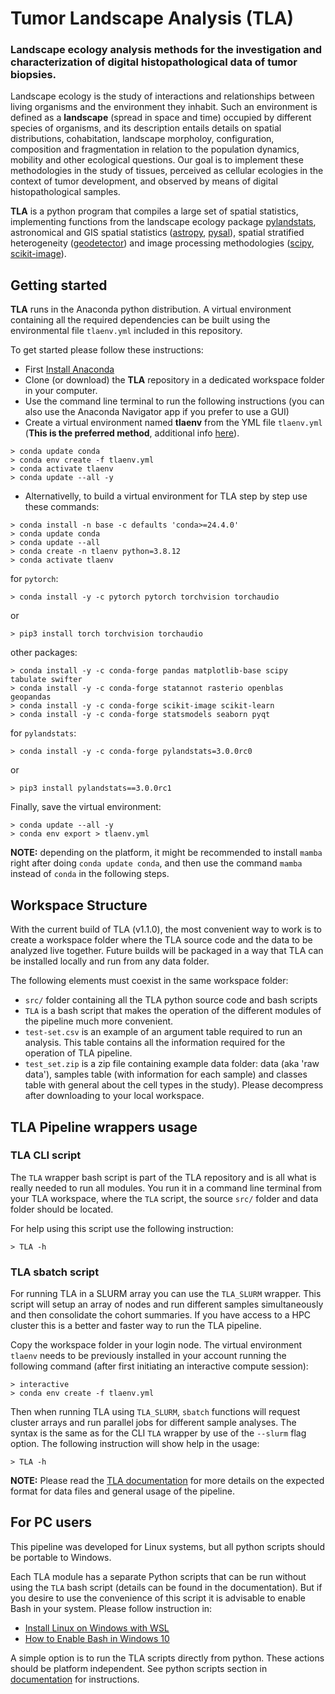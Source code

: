 # Tumor Landscape Analysis (TLA)
 
### Landscape ecology analysis methods for the investigation and characterization of digital histopathological data of tumor biopsies.

Landscape ecology is the study of interactions and relationships between living organisms and the environment they inhabit. Such an environment is defined as a __landscape__ (spread in space and time) occupied by different species of organisms, and its description entails details on spatial distributions, cohabitation, landscape morpholoy, configuration, composition and fragmentation in relation to the population dynamics, mobility and other ecological questions. Our goal is to implement these methodologies in the study of tissues, perceived as cellular ecologies in the context of tumor development, and observed by means of digital histopathological samples.

__TLA__ is a python program that compiles a large set of spatial statistics, implementing functions from the landscape ecology package [pylandstats](https://github.com/martibosch/pylandstats), astronomical and GIS spatial statistics ([astropy](https://www.astropy.org/), [pysal](https://pysal.org/esda/index.html)), spatial stratified heterogeneity ([geodetector](https://cran.r-project.org/web/packages/geodetector/vignettes/geodetector.html)) and image processing methodologies ([scipy](https://scipy.org/), [scikit-image](https://scikit-image.org/)).


## Getting started

__TLA__ runs in the Anaconda python distribution. A virtual environment containing all the required dependencies can be built using the environmental file `tlaenv.yml` included in this repository. 

To get started please follow these instructions:

* First
[Install Anaconda](https://docs.anaconda.com/anaconda/install/index.html)
* Clone (or download) the __TLA__ repository in a dedicated workspace folder in your computer.
* Use the command line terminal to run the following instructions (you can also use the Anaconda Navigator app if you prefer to use a GUI)
* Create a virtual environment named __tlaenv__ from the YML file `tlaenv.yml` (__This is the preferred method__, additional info [here](https://docs.conda.io/projects/conda/en/latest/user-guide/tasks/manage-environments.html)).

```
> conda update conda
> conda env create -f tlaenv.yml
> conda activate tlaenv
> conda update --all -y

``` 

* Alternativelly, to build a virtual environment for TLA step by step use these commands:

```
> conda install -n base -c defaults 'conda>=24.4.0'
> conda update conda
> conda update --all
> conda create -n tlaenv python=3.8.12
> conda activate tlaenv
```

for `pytorch`:

```
> conda install -y -c pytorch pytorch torchvision torchaudio 
```
 or
 
``` 
> pip3 install torch torchvision torchaudio 
```

other packages:

```
> conda install -y -c conda-forge pandas matplotlib-base scipy tabulate swifter
> conda install -y -c conda-forge statannot rasterio openblas geopandas
> conda install -y -c conda-forge scikit-image scikit-learn 
> conda install -y -c conda-forge statsmodels seaborn pyqt
```

for `pylandstats`:

```
> conda install -y -c conda-forge pylandstats=3.0.0rc0  
```

or 

```
> pip3 install pylandstats==3.0.0rc1
```

Finally, save the virtual environment:

```
> conda update --all -y
> conda env export > tlaenv.yml

```

__NOTE:__ depending on the platform, it might be recommended to install `mamba` right after doing `conda update conda`, and then use the command `mamba` instead of `conda` in the following steps. 

## Workspace Structure

With the current build of TLA (v1.1.0), the most convenient way to work is to create a workspace folder where the TLA source code and the data to be analyzed live together. Future builds will be packaged in a way that TLA can be installed locally and run from any data folder.

The following elements must coexist in the same workspace folder:

* `src/` folder containing all the TLA python source code and bash scripts
* `TLA` is a bash script that makes the operation of the different modules of the pipeline much more convenient. 
* `test-set.csv` is an example of an argument table required to run an analysis. This table contains all the information required for the operation of TLA pipeline. 
* `test_set.zip` is a zip file containing example data folder:  data (aka 'raw data'), samples table (with information for each sample) and classes table with general about the cell types in the study). Please decompress after downloading to your local workspace.

## TLA Pipeline wrappers usage

### TLA CLI script

The `TLA` wrapper bash script is part of the TLA repository and is all what is really needed to run all modules. You run it in a command line terminal from your TLA workspace, where the `TLA` script, the source `src/` folder and data folder should be located. 

For help using this script use the following instruction:

```
> TLA -h
```

### TLA sbatch script

For running TLA in a SLURM array you can use the `TLA_SLURM` wrapper. This script will setup an array of nodes and run different samples simultaneously and then consolidate the cohort summaries. If you have access to a HPC cluster this is a better and faster way to run the TLA pipeline. 

Copy the workspace folder in your login node. The virtual environment `tlaenv` needs to be previously installed in your account running the following command (after first initiating an interactive compute session):

```
> interactive
> conda env create -f tlaenv.yml
```

Then when running TLA using `TLA_SLURM`, `sbatch` functions will request  cluster arrays and run parallel jobs for different sample analyses. The syntax is the same as for the CLI `TLA` wrapper by use of the `--slurm` flag option. The following instruction will show help in the usage: 

```
> TLA -h
```

__NOTE:__ Please read the [TLA documentation](documentation/TLA_doc.md) for more details on the expected format for data files and general usage of the pipeline.

## For PC users

This pipeline was developed for Linux systems, but all python scripts should be portable to Windows.  

Each TLA module has a separate Python scripts that can be run without using the `TLA` bash script (details can be found in the documentation). But if you desire to use the convenience of this script it is advisable to enable Bash in your system. Please follow instruction in:

* [Install Linux on Windows with WSL](https://docs.microsoft.com/en-us/windows/wsl/install)
* [How to Enable Bash in Windows 10](https://linuxhint.com/enable-bash-windows-10/)

A simple option is to run the TLA scripts directly from python. These actions should be platform independent. See python scripts section in [documentation](documentation/TLA_doc.md) for instructions.